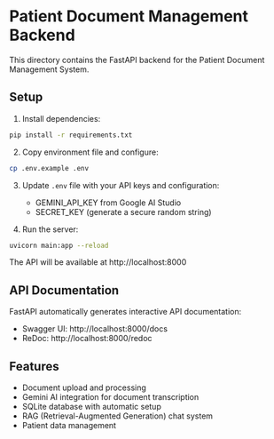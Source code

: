 # Patient Document Management Backend

This directory contains the FastAPI backend for the Patient Document Management System.

## Setup

1. Install dependencies:
```bash
pip install -r requirements.txt
```

2. Copy environment file and configure:
```bash
cp .env.example .env
```

3. Update `.env` file with your API keys and configuration:
   - GEMINI_API_KEY from Google AI Studio
   - SECRET_KEY (generate a secure random string)

4. Run the server:
```bash
uvicorn main:app --reload
```

The API will be available at http://localhost:8000

## API Documentation

FastAPI automatically generates interactive API documentation:
- Swagger UI: http://localhost:8000/docs
- ReDoc: http://localhost:8000/redoc

## Features

- Document upload and processing
- Gemini AI integration for document transcription
- SQLite database with automatic setup
- RAG (Retrieval-Augmented Generation) chat system
- Patient data management
